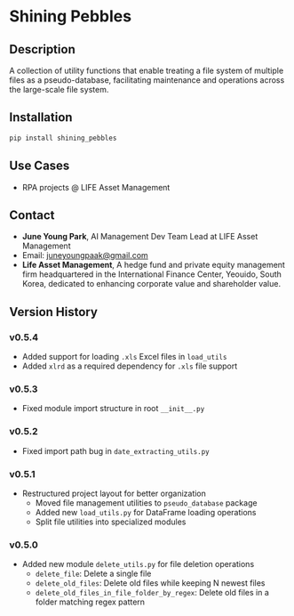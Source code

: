 # Shining Pebbles

## Description

A collection of utility functions that enable treating a file system of multiple files as a pseudo-database, facilitating maintenance and operations across the large-scale file system.

## Installation

```bash
pip install shining_pebbles
```

## Use Cases

- RPA projects @ LIFE Asset Management

## Contact

- **June Young Park**, AI Management Dev Team Lead at LIFE Asset Management
- Email: [juneyoungpaak@gmail.com](mailto:juneyoungpaak@gmail.com)
- **Life Asset Management**, A hedge fund and private equity management firm headquartered in the International Finance Center, Yeouido, South Korea, dedicated to enhancing corporate value and shareholder value.

## Version History

### v0.5.4
- Added support for loading `.xls` Excel files in `load_utils`
- Added `xlrd` as a required dependency for `.xls` file support

### v0.5.3
- Fixed module import structure in root `__init__.py`

### v0.5.2
- Fixed import path bug in `date_extracting_utils.py`

### v0.5.1
- Restructured project layout for better organization
  - Moved file management utilities to `pseudo_database` package
  - Added new `load_utils.py` for DataFrame loading operations
  - Split file utilities into specialized modules

### v0.5.0
- Added new module `delete_utils.py` for file deletion operations
  - `delete_file`: Delete a single file
  - `delete_old_files`: Delete old files while keeping N newest files
  - `delete_old_files_in_file_folder_by_regex`: Delete old files in a folder matching regex pattern

